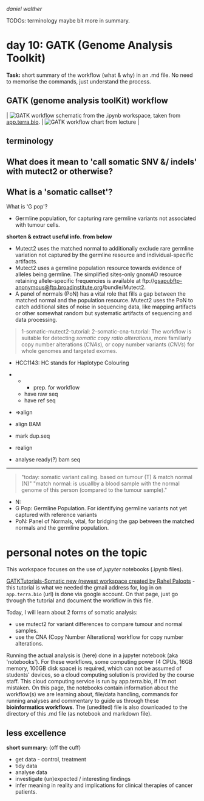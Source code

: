 _daniel walther_

TODOs:
terminology
maybe bit more in summary.

# day 10: GATK (Genome Analysis Toolkit)

__Task:__ short summary of the workflow (what & why) in an .md file. No need to memorise the commands, just understand the process.

## GATK (genome analysis toolKit) workflow

| ![GATK workflow schematic from the .ipynb workspace](https://storage.googleapis.com/gatk-tutorials/images/3-somatic/GATK_Mutect2_V4.1_042319_lg.png), taken from [app.terra.bio](https://app.terra.bio/#workspaces/bio392-2021/GATKTutorials-Somatic%20new/notebooks/launch/1-somatic-mutect2-tutorial.ipynb?mode=playground). | ![GATK workflow chart from lecture](/GATK_workflow_whiteboard.jpg) |

## terminology

What does it mean to 'call somatic SNV &/ indels' with mutect2 or otherwise?
- 
What is a 'somatic callset'?
- 
What is 'G pop'?
- Germline population, for capturing rare germline variants not associated with tumour cells.

__shorten & extract useful info. from below__
* Mutect2 uses the matched normal to additionally exclude rare germline variation not captured by the germline resource and individual-specific artifacts.
* Mutect2 uses a germline population resource towards evidence of alleles being germline. The simplified sites-only gnomAD resource retaining allele-specific frequencies is available at ftp://gsapubftp-anonymous@ftp.broadinstitute.org/bundle/Mutect2.
* A panel of normals (PoN) has a vital role that fills a gap between the matched normal and the population resource. Mutect2 uses the PoN to catch additional sites of noise in sequencing data, like mapping artifacts or other somewhat random but systematic artifacts of sequencing and data processing.

> 1-somatic-mutect2-tutorial:
> 2-somatic-cna-tutorial: The workflow is suitable for detecting _somatic copy ratio alterations_, more familiarly copy number alterations (_CNAs_), or copy number variants (_CNVs_) for whole genomes and targeted exomes.

- HCC1143: HC stands for Haplotype Colouring

- - - prep. for workflow
  - have raw seq
  - have ref seq
- =>align
- align BAM
- mark dup.seq
- realign
- analyse ready(?) bam seq
- - -
> "today: somatic variant calling. based on tumour (T) & match normal (N)"
  > "match normal: is usuallby a blood sample with the normal genome of this person (compared to the tumour sample)."

- N: 
- G Pop: Germline Population. For identifying germline variants not yet captured with reference variants
- PoN: Panel of Normals, vital, for bridging the gap between the matched normals and the germline population.

# personal notes on the topic

This workspace focuses on the use of _jupyter_ notebooks (.ipynb files).

[GATKTutorials-Somatic new (newest workspace created by Rahel Paloots](https://app.terra.bio/#workspaces/bio392-2021/GATKTutorials-Somatic%20new) - this tutorial is what we needed the gmail address for, log in on `app.terra.bio` (url) is done via google account. On that page, just go through the tutorial and document the workflow in this file.

Today, I will learn about 2 forms of somatic analysis:
- use mutect2 for variant differences to compare tumour and normal samples.
- use the CNA (Copy Number Alterations) workflow for copy number alterations.

Running the actual analysis is (here) done in a jupyter notebook (aka 'notebooks'). For these workflows, some computing power (4 CPUs, 16GB memory, 100GB disk space) is required, which can not be assumed of students' devices, so a cloud computing solution is provided by the course staff. This cloud computing service is run by app.terra.bio, if I'm not mistaken. On this page, the notebooks contain information about the workflow(s) we are learning about, file/data handling, commands for running analyses and commentary to guide us through these __bioinformatics workflows__. The (unedited) file is also downloaded to the directory of this .md file (as notebook and markdown file).

## less excellence

__short summary:__ (off the cuff)
- get data - control, treatment
- tidy data
- analyse data
- investigate (un)expected / interesting findings
- infer meaning in reality and implications for clinical therapies of cancer patients.
